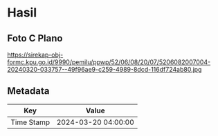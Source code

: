 # Hasil

## Foto C Plano

https://sirekap-obj-formc.kpu.go.id/9990/pemilu/ppwp/52/06/08/20/07/5206082007004-20240320-033757--49f96ae9-c259-4989-8dcd-116df724ab80.jpg


## Metadata

| Key        | Value               |
| ---------- | ------------------- |
| Time Stamp | 2024-03-20 04:00:00 |



